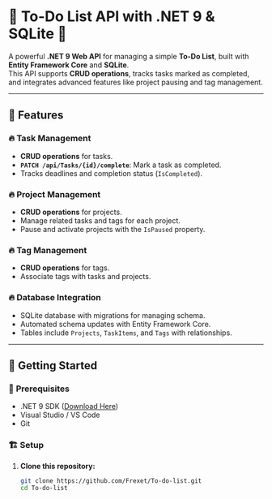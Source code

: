 # 📝 To-Do List API with .NET 9 & SQLite 🚀

A powerful **.NET 9 Web API** for managing a simple **To-Do List**, built with **Entity Framework Core** and **SQLite**.  
This API supports **CRUD operations**, tracks tasks marked as completed, and integrates advanced features like project pausing and tag management.

---

## 📌 **Features**
### 🔥 **Task Management**
- **CRUD operations** for tasks.
- **`PATCH /api/Tasks/{id}/complete`**: Mark a task as completed.
- Tracks deadlines and completion status (`IsCompleted`).

### 🔥 **Project Management**
- **CRUD operations** for projects.
- Manage related tasks and tags for each project.
- Pause and activate projects with the `IsPaused` property.

### 🔥 **Tag Management**
- **CRUD operations** for tags.
- Associate tags with tasks and projects.

### 🔥 **Database Integration**
- SQLite database with migrations for managing schema.
- Automated schema updates with Entity Framework Core.
- Tables include `Projects`, `TaskItems`, and `Tags` with relationships.

---

## 🚀 **Getting Started**

### 🔧 **Prerequisites**
- .NET 9 SDK ([Download Here](https://dotnet.microsoft.com/download/dotnet/9.0))
- Visual Studio / VS Code
- Git

### 🏗 **Setup**
1. **Clone this repository:**
   ```sh
   git clone https://github.com/Frexet/To-do-list.git
   cd To-do-list
